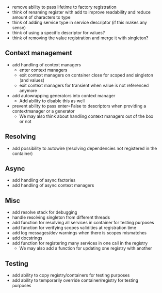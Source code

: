 - remove ability to pass lifetime to factory registration
- think of renaming register with add to improve readability and reduce amount of characters to type
- think of adding service type in service descriptor (if this makes any sense)
- think of using a specific descriptor for values?
- think of removing the value registration and merge it with singleton?

## Context management

- add handling of context managers
  - enter context managers
  - exit context managers on container close for scoped and singleton (and values)
  - exit context managers for transient when value is not referenced anymore
- add autowrapping generators into context manager
  - Add ability to disable this as well
- prevent ability to pass enter=False to descriptors when providing a contextmanager or a generator
  - We may also think about handling context managers out of the box or not

## Resolving

- add possibility to autowire (resolving dependencies not registered in the container)

## Async

- add handling of async factories
- add handling of async context managers

## Misc

- add resolve stack for debugging
- handle resolving singleton from different threads
- add function for resolving all services in container for testing purposes
- add function for verifying scopes validities at registration time
- add log messages/dev warnings when there is scopes mismatches
- add docstrings
- add function for registering many services in one call in the registry
  - We may also add a function for updating one registry with another

## Testing

- add ability to copy registry/containers for testing purposes
- add ability to temporarily override container/registry for testing purposes
